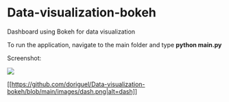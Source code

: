 # Data-visualization-bokeh
Dashboard using Bokeh for data visualization

To run the application, navigate to the main folder and type <b>python main.py</b>

Screenshot:

![](../../blob/main/images/dash.png)

[[https://github.com/doriguel/Data-visualization-bokeh/blob/main/images/dash.png|alt=dash]]
